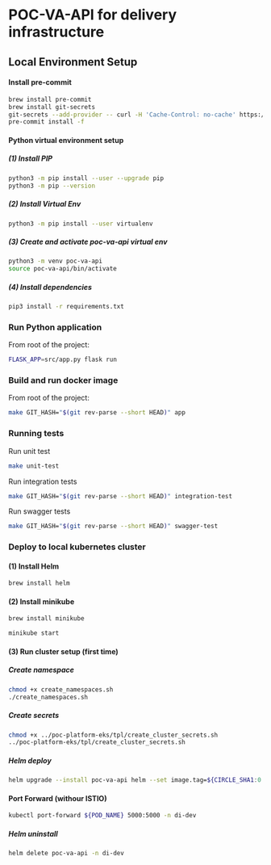 # POC-VA-API for delivery infrastructure

## Local Environment Setup
#### Install pre-commit
```sh
brew install pre-commit
brew install git-secrets
git-secrets --add-provider -- curl -H 'Cache-Control: no-cache' https://raw.githubusercontent.com/ThoughtWorks-DPS/poc-resources/main/git-secrets-pattern.txt
pre-commit install -f 
```

#### Python virtual environment setup
##### (1) Install PIP
```sh 
python3 -m pip install --user --upgrade pip
python3 -m pip --version
```
##### (2) Install Virtual Env
```sh
python3 -m pip install --user virtualenv
``` 
##### (3) Create and activate poc-va-api virtual env
```sh
python3 -m venv poc-va-api
source poc-va-api/bin/activate
``` 
##### (4) Install dependencies
```sh
pip3 install -r requirements.txt
``` 

### Run Python application
From root of the project:
```sh
FLASK_APP=src/app.py flask run
```

### Build and run docker image
From root of the project:
```sh
make GIT_HASH="$(git rev-parse --short HEAD)" app
```

### Running tests
Run unit test
```sh
make unit-test
```
Run integration tests
```sh
make GIT_HASH="$(git rev-parse --short HEAD)" integration-test
```
Run swagger tests
```sh
make GIT_HASH="$(git rev-parse --short HEAD)" swagger-test
```

### Deploy to local kubernetes cluster
#### (1) Install Helm
```sh
brew install helm
```
#### (2) Install minikube
```sh
brew install minikube
```
```sh
minikube start
```
#### (3) Run cluster setup (first time)
##### Create namespace
```sh
chmod +x create_namespaces.sh
./create_namespaces.sh
```
##### Create secrets
```sh
chmod +x ../poc-platform-eks/tpl/create_cluster_secrets.sh
../poc-platform-eks/tpl/create_cluster_secrets.sh
```
##### Helm deploy
```sh
helm upgrade --install poc-va-api helm --set image.tag=${CIRCLE_SHA1:0:7} -n di-dev
```
#### Port Forward (withour ISTIO)
```sh
kubectl port-forward ${POD_NAME} 5000:5000 -n di-dev
```
##### Helm uninstall
```sh
helm delete poc-va-api -n di-dev
```